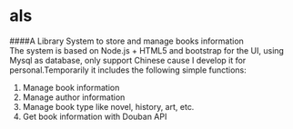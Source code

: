 # als
####A Library System to store and manage books information  
The system is based on Node.js + HTML5 and bootstrap for the UI, using Mysql as database, only support Chinese cause I develop it for personal.Temporarily it includes the following simple functions:  
 1. Manage book information
 2. Manage author information
 3. Manage book type like novel, history, art, etc.
 4. Get book information with Douban API
